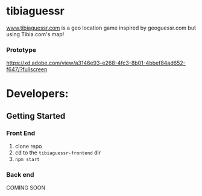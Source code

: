 # tibiaguessr
www.tibiaguessr.com is a geo location game inspired by geoguessr.com but using Tibia.com's map!

### Prototype
https://xd.adobe.com/view/a3146e93-e268-4fc3-8b01-4bbef84ad652-f647/?fullscreen

# Developers:

## Getting Started

### Front End
1. clone repo
2. cd to the `tibiaguessr-frontend` dir
3. `npm start`

### Back end
COMING SOON
